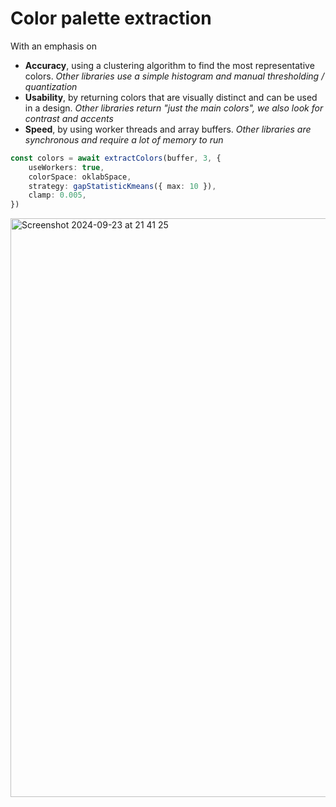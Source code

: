 # Color palette extraction

With an emphasis on 
- **Accuracy**, using a clustering algorithm to find the most representative colors.
  *Other libraries use a simple histogram and manual thresholding / quantization*
- **Usability**, by returning colors that are visually distinct and can be used in a design.
  *Other libraries return "just the main colors", we also look for contrast and accents*
- **Speed**, by using worker threads and array buffers.
  *Other libraries are synchronous and require a lot of memory to run*


```ts
const colors = await extractColors(buffer, 3, {
	useWorkers: true,
	colorSpace: oklabSpace,
	strategy: gapStatisticKmeans({ max: 10 }),
	clamp: 0.005,
})
```


<img width="926" alt="Screenshot 2024-09-23 at 21 41 25" src="https://github.com/user-attachments/assets/06887ff5-df3d-4d01-93b1-dc4049bb55f6">
